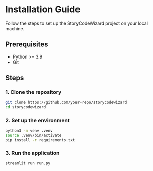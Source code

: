 # Installation Guide

Follow the steps to set up the StoryCodeWizard project on your local machine.

## Prerequisites

- Python >= 3.9
- Git

## Steps

### 1. Clone the repository

```bash
git clone https://github.com/your-repo/storycodewizard
cd storycodewizard
```

### 2. Set up the environment

```bash
python3 -m venv .venv
source .venv/bin/activate
pip install -r requirements.txt
```

### 3. Run the application

```bash
streamlit run run.py
```